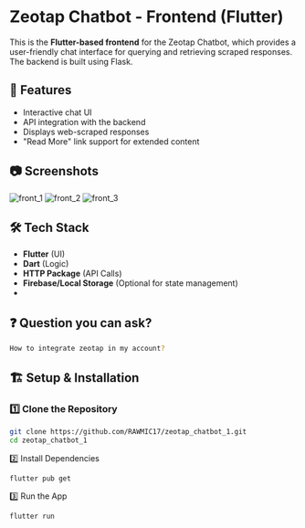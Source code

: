 # Zeotap Chatbot - Frontend (Flutter)

This is the **Flutter-based frontend** for the Zeotap Chatbot, which provides a user-friendly chat interface for querying and retrieving scraped responses. The backend is built using Flask.

## 🚀 Features
- Interactive chat UI
- API integration with the backend
- Displays web-scraped responses
- "Read More" link support for extended content

## 📷 Screenshots
![front_1](https://github.com/user-attachments/assets/f22feae0-c0e4-4582-be0e-d35d0971becf)
![front_2](https://github.com/user-attachments/assets/82fbbfa4-caa4-4034-a7b6-e8ddf76017b2)
![front_3](https://github.com/user-attachments/assets/aba11fd7-3b4a-415f-b47d-b7d29a9471b6)


## 🛠️ Tech Stack
- **Flutter** (UI)
- **Dart** (Logic)
- **HTTP Package** (API Calls)
- **Firebase/Local Storage** (Optional for state management)
- 

## ❓ Question you can ask?

```sh
How to integrate zeotap in my account?
```


## 🏗️ Setup & Installation
### 1️⃣ Clone the Repository
```sh
git clone https://github.com/RAWMIC17/zeotap_chatbot_1.git
cd zeotap_chatbot_1
```
2️⃣ Install Dependencies
```sh
flutter pub get
```
3️⃣ Run the App
```sh
flutter run
```
